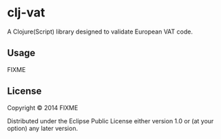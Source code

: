 # clj-vat

A Clojure(Script) library designed to validate European VAT code.

## Usage

FIXME

## License

Copyright © 2014 FIXME

Distributed under the Eclipse Public License either version 1.0 or (at
your option) any later version.
